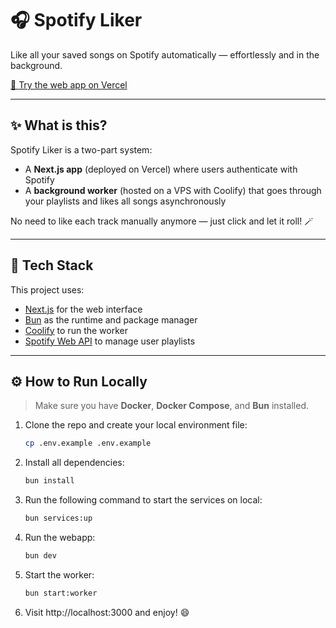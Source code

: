 # 🎧 Spotify Liker

Like all your saved songs on Spotify automatically — effortlessly and in the background.

[🚀 Try the web app on Vercel](https://spotify-liker.vercel.app)

---

## ✨ What is this?

Spotify Liker is a two-part system:
- A **Next.js app** (deployed on Vercel) where users authenticate with Spotify
- A **background worker** (hosted on a VPS with Coolify) that goes through your playlists and likes all songs asynchronously

No need to like each track manually anymore — just click and let it roll! 🪄

---

## 🧱 Tech Stack

This project uses:
- [Next.js](https://nextjs.org/) for the web interface
- [Bun](https://bun.sh/) as the runtime and package manager
- [Coolify](https://coolify.io/) to run the worker
- [Spotify Web API](https://developer.spotify.com/documentation/web-api/) to manage user playlists

---

## ⚙️ How to Run Locally

> Make sure you have **Docker**, **Docker Compose**, and **Bun** installed.

1. Clone the repo and create your local environment file:
   ```bash
   cp .env.example .env.example
2. Install all dependencies:
   ```bash
   bun install
   ```
3. Run the following command to start the services on local:
   ```bash
   bun services:up
   ```
4. Run the webapp:
   ```bash
   bun dev
   ```
5. Start the worker:
   ```bash
   bun start:worker
   ```
6. Visit http://localhost:3000 and enjoy! 😄

